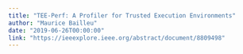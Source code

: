 ```yaml
---
title: "TEE-Perf: A Profiler for Trusted Execution Environments"
author: "Maurice Bailleu"
date: "2019-06-26T00:00:00"
link: "https://ieeexplore.ieee.org/abstract/document/8809498"
---
```

